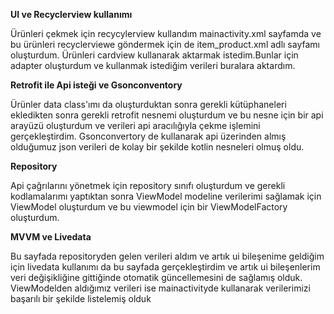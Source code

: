 <strong>UI ve Recyclerview kullanımı</strong>

Ürünleri çekmek için recycylerview kullandım mainactivity.xml sayfamda ve bu ürünleri recyclerviewe göndermek için de item_product.xml adlı sayfamı oluşturdum. Ürünleri cardview kullanarak aktarmak istedim.Bunlar için adapter oluşturdum ve kullanmak istediğim verileri buralara aktardım.

<strong>Retrofit ile Api isteği ve Gsonconventory</strong>

Ürünler data class'ımı da oluşturduktan sonra gerekli kütüphaneleri ekledikten sonra gerekli retrofit nesnemi oluşturdum ve bu nesne için bir api arayüzü oluşturdum ve verileri api aracılığıyla çekme işlemini gerçekleştirdim.
Gsonconvertory de kullanarak api üzerinden almış olduğumuz json verileri de kolay bir şekilde kotlin nesneleri olmuş oldu.

<strong>Repository</strong>

Api çağrılarını yönetmek için repository sınıfı oluşturdum ve gerekli kodlamalarımı yaptıktan sonra ViewModel modeline verilerimi sağlamak için ViewModel oluşturdum ve bu viewmodel için bir ViewModelFactory oluşturdum.

<strong>MVVM ve Livedata</strong>

Bu sayfada repositoryden gelen verileri aldım ve artık ui bileşenime geldiğim için livedata kullanımı da bu sayfada gerçekleştirdim ve artık ui bileşenlerim veri değişikliğine gittiğinde otomatik güncellemesini de sağlamış olduk.
ViewModelden aldığımız verileri ise mainactivityde kullanarak verilerimizi başarılı bir şekilde listelemiş olduk



